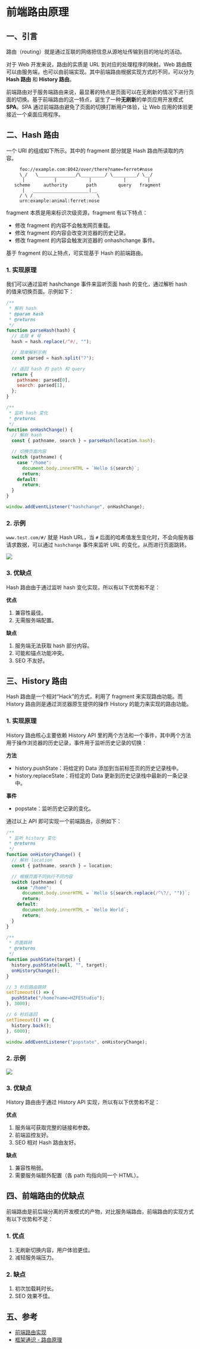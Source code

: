 # 前端路由原理

## 一、引言

路由（routing）就是通过互联的网络把信息从源地址传输到目的地址的活动。&#x20;

对于 Web 开发来说，路由的实质是 URL 到对应的处理程序的映射。Web 路由既可以由服务端，也可以由前端实现。其中前端路由根据实现方式的不同，可以分为 **Hash 路由** 和 **History 路由**。

前端路由对于服务端路由来说，最显著的特点是页面可以在无刷新的情况下进行页面的切换。基于前端路由的这一特点，诞生了一种**无刷新**的单页应用开发模式 **SPA**。SPA 通过前端路由避免了页面的切换打断用户体验，让 Web 应用的体验更接近一个桌面应用程序。

## 二、Hash 路由[​](https://febook.hzfe.org/awesome-interview/book4/browser-router#1-hash-%E8%B7%AF%E7%94%B1) <a href="#1hash-lu-you" id="1hash-lu-you"></a>

一个 URI 的组成如下所示。其中的 fragment 部分就是 Hash 路由所读取的内容。

```
     foo://example.com:8042/over/there?name=ferret#nose
     \_/   \______________/\_________/ \_________/ \__/
      |           |            |            |        |
   scheme     authority       path        query   fragment
      |   _____________________|__
     / \ /                        \
     urn:example:animal:ferret:nose
```

fragment 本质是用来标识次级资源，fragment 有以下特点：

* 修改 fragment 的内容不会触发网页重载。
* 修改 fragment 的内容会改变浏览器的历史记录。
* 修改 fragment 的内容会触发浏览器的 onhashchange 事件。

基于 fragment 的以上特点，可实现基于 Hash 的前端路由。

### **1. 实现原理**[**​**](https://febook.hzfe.org/awesome-interview/book4/browser-router#11-%E5%AE%9E%E7%8E%B0%E5%8E%9F%E7%90%86)

我们可以通过监听 hashchange 事件来监听页面 hash 的变化，通过解析 hash 的值来切换页面。示例如下：

```javascript
/**
 * 解析 hash
 * @param hash
 * @returns
 */
function parseHash(hash) {
  // 去除 # 号
  hash = hash.replace(/^#/, "");

  // 简单解析示例
  const parsed = hash.split("?");

  // 返回 hash 的 path 和 query
  return {
    pathname: parsed[0],
    search: parsed[1],
  };
}

/**
 * 监听 hash 变化
 * @returns
 */
function onHashChange() {
  // 解析 hash
  const { pathname, search } = parseHash(location.hash);

  // 切换页面内容
  switch (pathname) {
    case "/home":
      document.body.innerHTML = `Hello ${search}`;
      return;
    default:
      return;
  }
}

window.addEventListener("hashchange", onHashChange);
```

### **2. 示例**

`www.test.com/#/` 就是 Hash URL，当 `#` 后面的哈希值发生变化时，不会向服务器请求数据，可以通过 `hashchange` 事件来监听 URL 的变化，从而进行页面跳转。

![](http://qiuzi-blog.oss-cn-shenzhen.aliyuncs.com/qiuzi-website/2019-06-01-043729.png)

### **3. 优缺点**[**​**](https://febook.hzfe.org/awesome-interview/book4/browser-router#12-%E4%BC%98%E7%BC%BA%E7%82%B9)

Hash 路由由于通过监听 hash 变化实现，所以有以下优势和不足：

**优点**

1. 兼容性最佳。
2. 无需服务端配置。

**缺点**

1. 服务端无法获取 hash 部分内容。
2. 可能和锚点功能冲突。
3. SEO 不友好。

## 三、History 路由[​](https://febook.hzfe.org/awesome-interview/book4/browser-router#2-history-%E8%B7%AF%E7%94%B1) <a href="#2history-lu-you" id="2history-lu-you"></a>

Hash 路由是一个相对“Hack”的方式，利用了 fragment 来实现路由功能。而 History 路由则是通过浏览器原生提供的操作 History 的能力来实现的路由功能。

### **1. 实现原理**[**​**](https://febook.hzfe.org/awesome-interview/book4/browser-router#21-%E5%AE%9E%E7%8E%B0%E5%8E%9F%E7%90%86)

History 路由核心主要依赖 History API 里的两个方法和一个事件，其中两个方法用于操作浏览器的历史记录，事件用于监听历史记录的切换：

**方法**

* history.pushState：将给定的 Data 添加到当前标签页的历史记录栈中。
* history.replaceState：将给定的 Data 更新到历史记录栈中最新的一条记录中。

**事件**

* popstate：监听历史记录的变化。

通过以上 API 即可实现一个前端路由，示例如下：

```javascript
/**
 * 监听 history 变化
 * @returns
 */
function onHistoryChange() {
  // 解析 location
  const { pathname, search } = location;

  // 根据页面不同执行不同内容
  switch (pathname) {
    case "/home":
      document.body.innerHTML = `Hello ${search.replace(/^\?/, "")}`;
      return;
    default:
      document.body.innerHTML = `Hello World`;
      return;
  }
}

/**
 * 页面跳转
 * @returns
 */
function pushState(target) {
  history.pushState(null, "", target);
  onHistoryChange();
}

// 3 秒后路由跳转
setTimeout(() => {
  pushState("/home?name=HZFEStudio");
}, 3000);

// 6 秒后返回
setTimeout(() => {
  history.back();
}, 6000);

window.addEventListener("popstate", onHistoryChange);
```

### **2. 示例**

![](http://qiuzi-blog.oss-cn-shenzhen.aliyuncs.com/qiuzi-website/2019-06-01-043731.png)

### **3. 优缺点**[**​**](https://febook.hzfe.org/awesome-interview/book4/browser-router#22-%E4%BC%98%E7%BC%BA%E7%82%B9)

History 路由由于通过 History API 实现，所以有以下优势和不足：

**优点**

1. 服务端可获取完整的链接和参数。
2. 前端监控友好。
3. SEO 相对 Hash 路由友好。

**缺点**

1. 兼容性稍弱。
2. 需要服务端额外配置（各 path 均指向同一个 HTML）。

## 四、前端路由的优缺点[​](https://febook.hzfe.org/awesome-interview/book4/browser-router#3-%E5%89%8D%E7%AB%AF%E8%B7%AF%E7%94%B1%E7%9A%84%E4%BC%98%E7%BC%BA%E7%82%B9) <a href="#3-qian-duan-lu-you-de-you-que-dian" id="3-qian-duan-lu-you-de-you-que-dian"></a>

前端路由是前后端分离的开发模式的产物，对比服务端路由，前端路由的实现方式有以下优势和不足：

### **1. 优点**

1. 无刷新切换内容，用户体验更佳。
2. 减轻服务端压力。

### **2. 缺点**

1. 初次加载耗时长。
2. SEO 效果不佳。

## 五、参考

* [前端路由实现](https://febook.hzfe.org/awesome-interview/book4/browser-router)
* [框架通识 - 路由原理](https://www.qiuzi.fun/front-end/framework.html#%E8%B7%AF%E7%94%B1%E5%8E%9F%E7%90%86)
